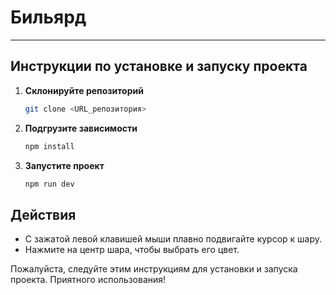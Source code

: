 # Бильярд

---

## Инструкции по установке и запуску проекта

1. **Склонируйте репозиторий**

   ```bash
   git clone <URL_репозитория>
   ```

2. **Подгрузите зависимости**

   ```bash
   npm install
   ```

3. **Запустите проект**

   ```bash
   npm run dev
   ```

## Действия

- С зажатой левой клавишей мыши плавно подвигайте курсор к шару.
- Нажмите на центр шара, чтобы выбрать его цвет.

Пожалуйста, следуйте этим инструкциям для установки и запуска проекта. Приятного использования!
